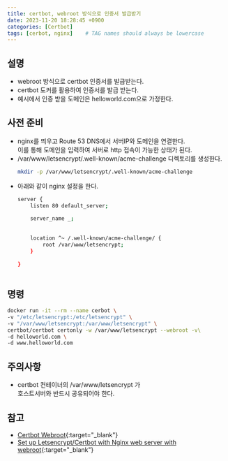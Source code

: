 ```yaml
---
title: certbot, webroot 방식으로 인증서 발급받기
date: 2023-11-20 18:28:45 +0900
categories: [Certbot]
tags: [cerbot, nginx]    # TAG names should always be lowercase
---
```


## 설명
- webroot 방식으로 certbot 인증서를 발급받는다.  
- certbot 도커를 활용하여 인증서를 발급 받는다.  
- 예시에서 인증 받을 도메인은 helloworld.com으로 가정한다.  

## 사전 준비
- nginx를 띄우고 Route 53 DNS에서 서버IP와 도메인을 연결한다.  
  이를 통해 도메인을 입력하여 서버로 http 접속이 가능한 상태가 된다.  
- /var/www/letsencrypt/.well-known/acme-challenge 디렉토리를 생성한다.    
  ```bash  
  mkdir -p /var/www/letsencrypt/.well-known/acme-challenge  
  ```  
- 아래와 같이 nginx 설정을 한다.  
  ```bash  
  server {  
      listen 80 default_server;  
                
      server_name _;  
            
            
      location ^~ /.well-known/acme-challenge/ {  
          root /var/www/letsencrypt;  
      }  
            
  }  
            
  ```  

## 명령
```bash  
docker run -it --rm --name cerbot \  
-v "/etc/letsencrypt:/etc/letsencrypt" \  
-v "/var/www/letsencrypt:/var/www/letsencrypt" \  
certbot/certbot certonly -w /var/www/letsencrypt --webroot -v\  
-d helloworld.com \  
-d www.helloworld.com  
```  

## 주의사항
- certbot 컨테이너의 /var/www/letsencrypt 가   
  호스트서버와 반드시 공유되어야 한다.  

## 참고
- [Certbot Webroot](https://eff-certbot.readthedocs.io/en/stable/using.html#webroot){:target="_blank"}  
- [Set up Letsencrypt/Certbot with Nginx web server with webroot](https://softdiscover.com/linux/set-up-letsencrypt-certbot-with-nginx-web-server-with-webroot/){:target="_blank"}  
